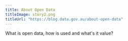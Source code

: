 ```yaml
---
title: About Open Data
titleImage: story2.png
titleUrl: "https://blog.data.gov.au/about-open-data"
---
```


<p>What is open data, how is used and what's it value?</p>

